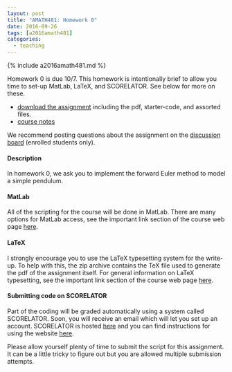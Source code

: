 ```yaml
---
layout: post
title: "AMATH481: Homework 0"
date: 2016-09-26
tags: [a2016amath481]
categories:
  - teaching
---
```


{% include a2016amath481.md %}

Homework 0 is due 10/7. This homework is intentionally brief to 
allow you time to set-up MatLab, LaTeX, and
SCORELATOR. See below for more on these. 

- [download the assignment](/assets/courses/uw-amath-481-a-2016/hw0.zip) 
including the pdf, starter-code, and assorted files.
- [course notes](/assets/courses/uw-amath-481-a-2016/581-notes-kutz.pdf)

We recommend posting questions about the assignment
on the [discussion board](https://canvas.uw.edu/courses/1062858/discussion_topics) 
(enrolled students only).

#### Description

In homework 0, we ask you to implement the 
forward Euler method to model a simple 
pendulum.

#### MatLab

All of the scripting for the course will
be done in MatLab. There are many options for
MatLab access, see the important link section
of the course web page 
[here](/teaching/courses/uw-amath-481-a-2016/#links).

#### LaTeX

I strongly encourage you to use the 
LaTeX typesetting system for the write-up.
To help with this, the zip archive 
contains the TeX file used to generate the 
pdf of the assignment itself. For general
information on LaTeX typesetting, see the 
important link section of the course web page
[here](/teaching/courses/uw-amath-481-a-2016/#links).

#### Submitting code on SCORELATOR

Part of the coding will be graded automatically
using a system called SCORELATOR. Soon, you will
receive an email which will let you set up an 
account. SCORELATOR is hosted [here](http://carajillo.amath.washington.edu/)
and you can find instructions for using the website
[here](/assets/courses/uw-amath-481-a-2016/scorelator_student.pdf).

Please allow yourself plenty of time to submit
the script for this assignment. It can be a little 
tricky to figure out but you are allowed multiple 
submission attempts.
